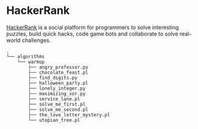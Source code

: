 # HackerRank

[HackerRank](http://hackerrank.com) is a social platform for programmers to solve interesting puzzles, build quick hacks, code game bots and collaborate to solve real-world challenges.

```
.
└── algorithms
    └── warmup
        ├── angry_professor.py
        ├── chocolate_feast.pl
        ├── find_digits.py
        ├── halloween_party.pl
        ├── lonely_integer.py
        ├── maximizing_xor.py
        ├── service_lane.pl
        ├── solve_me_first.pl
        ├── solve_me_second.pl
        ├── the_love_letter_mystery.pl
        └── utopian_tree.pl
```
